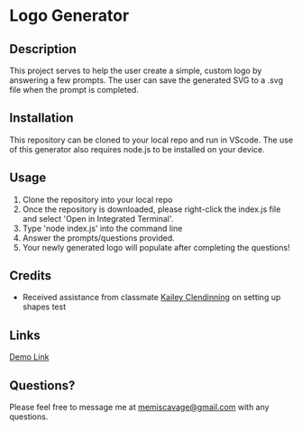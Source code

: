 # Logo Generator

## Description
This project serves to help the user create a simple, custom logo by answering a few prompts. The user can save the generated SVG to a .svg file when the prompt is completed.

## Installation
This repository can be cloned to your local repo and run in VScode. The use of this generator also requires node.js to be installed on your device.

## Usage
 1. Clone the repository into your local repo 
 2. Once the repository is downloaded, please right-click the index.js file and select 'Open in Integrated Terminal'. 
 3. Type 'node index.js' into the command line
 4. Answer the prompts/questions provided.
 5. Your newly generated logo will populate after completing the questions! 

## Credits
* Received assistance from classmate [Kailey Clendinning](https://github.com/clendinning1) on setting up shapes test

## Links
[Demo Link]()

## Questions?
Please feel free to message me at memiscavage@gmail.com with any questions.